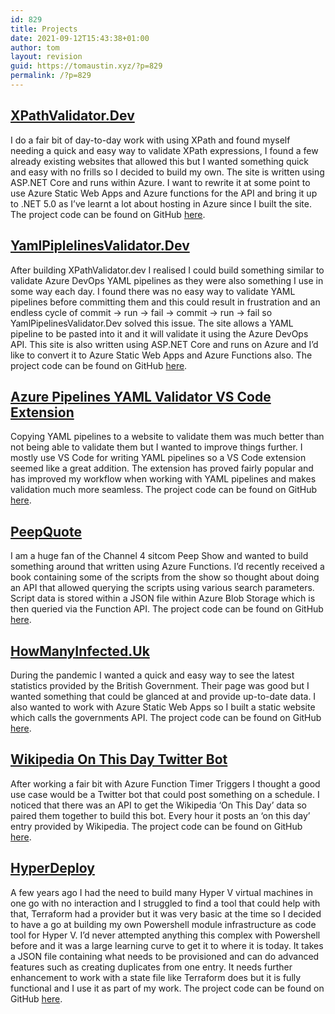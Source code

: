 ```yaml
---
id: 829
title: Projects
date: 2021-09-12T15:43:38+01:00
author: tom
layout: revision
guid: https://tomaustin.xyz/?p=829
permalink: /?p=829
---
```

## [XPathValidator.Dev](https://xpathvalidator.dev/)

I do a fair bit of day-to-day work with using XPath and found myself needing a quick and easy way to validate XPath expressions, I found a few already existing websites that allowed this but I wanted something quick and easy with no frills so I decided to build my own. The site is written using ASP.NET Core and runs within Azure. I want to rewrite it at some point to use Azure Static Web Apps and Azure functions for the API and bring it up to .NET 5.0 as I&#8217;ve learnt a lot about hosting in Azure since I built the site. The project code can be found on GitHub [here](https://github.com/tomaustin700/xpathvalidator.dev).

## [YamlPiplelinesValidator.Dev](https://yamlpipelinesvalidator.dev/)

After building XPathValidator.dev I realised I could build something similar to validate Azure DevOps YAML pipelines as they were also something I use in some way each day. I found there was no easy way to validate YAML pipelines before committing them and this could result in frustration and an endless cycle of commit -> run -> fail -> commit -> run -> fail so YamlPipelinesValidator.Dev solved this issue. The site allows a YAML pipeline to be pasted into it and it will validate it using the Azure DevOps API. This site is also written using ASP.NET Core and runs on Azure and I&#8217;d like to convert it to Azure Static Web Apps and Azure Functions also. The project code can be found on GitHub [here](https://github.com/tomaustin700/yamlpipelinesvalidator.dev).

## [Azure Pipelines YAML Validator VS Code Extension](https://marketplace.visualstudio.com/items?itemName=TomAustin.azure-devops-yaml-pipeline-validator)

Copying YAML pipelines to a website to validate them was much better than not being able to validate them but I wanted to improve things further. I mostly use VS Code for writing YAML pipelines so a VS Code extension seemed like a great addition. The extension has proved fairly popular and has improved my workflow when working with YAML pipelines and makes validation much more seamless. The project code can be found on GitHub [here](https://github.com/tomaustin700/YAML-Pipeline-Validator-VS-Code-Extension). 

## [PeepQuote](https://github.com/tomaustin700/PeepQuote)

I am a huge fan of the Channel 4 sitcom Peep Show and wanted to build something around that written using Azure Functions. I&#8217;d recently received a book containing some of the scripts from the show so thought about doing an API that allowed querying the scripts using various search parameters. Script data is stored within a JSON file within Azure Blob Storage which is then queried via the Function API. The project code can be found on GitHub [here](https://github.com/tomaustin700/PeepQuote). 

## [HowManyInfected.Uk](https://www.howmanyinfected.uk/)

During the pandemic I wanted a quick and easy way to see the latest statistics provided by the British Government. Their page was good but I wanted something that could be glanced at and provide up-to-date data. I also wanted to work with Azure Static Web Apps so I built a static website which calls the governments API. The project code can be found on GitHub [here](https://github.com/tomaustin700/howmanyinfected.uk). 

## [Wikipedia On This Day Twitter Bot](https://twitter.com/wikionthisday)

After working a fair bit with Azure Function Timer Triggers I thought a good use case would be a Twitter bot that could post something on a schedule. I noticed that there was an API to get the Wikipedia &#8216;On This Day&#8217; data so paired them together to build this bot. Every hour it posts an &#8216;on this day&#8217; entry provided by Wikipedia. The project code can be found on GitHub [here](https://github.com/tomaustin700/WikiOnThisDay). 

## [HyperDeploy](https://github.com/tomaustin700/HyperDeploy)

A few years ago I had the need to build many Hyper V virtual machines in one go with no interaction and I struggled to find a tool that could help with that, Terraform had a provider but it was very basic at the time so I decided to have a go at building my own Powershell module infrastructure as code tool for Hyper V. I&#8217;d never attempted anything this complex with Powershell before and it was a large learning curve to get it to where it is today. It takes a JSON file containing what needs to be provisioned and can do advanced features such as creating duplicates from one entry. It needs further enhancement to work with a state file like Terraform does but it is fully functional and I use it as part of my work. The project code can be found on GitHub [here](https://github.com/tomaustin700/HyperDeploy).